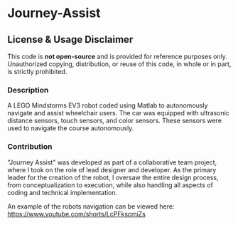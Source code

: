 # Journey-Assist
## License & Usage Disclaimer
This code is **not open-source** and is provided for reference purposes only.  
Unauthorized copying, distribution, or reuse of this code, in whole or in part, is strictly prohibited.

### Description
A LEGO Mindstorms EV3 robot coded using Matlab to autonomously navigate and assist wheelchair users. The car was equipped with ultrasonic distance sensors, touch sensors, and color sensors. These sensors were used to navigate the course autonomously.

### Contribution
"Journey Assist" was developed as part of a collaborative team project, where I took on the role of lead designer and developer. As the primary leader for the creation of the robot, I oversaw the entire design process, from conceptualization to execution, while also handling all aspects of coding and technical implementation.




An example of the robots navigation can be viewed here:
https://www.youtube.com/shorts/LcPFkscmiZs

